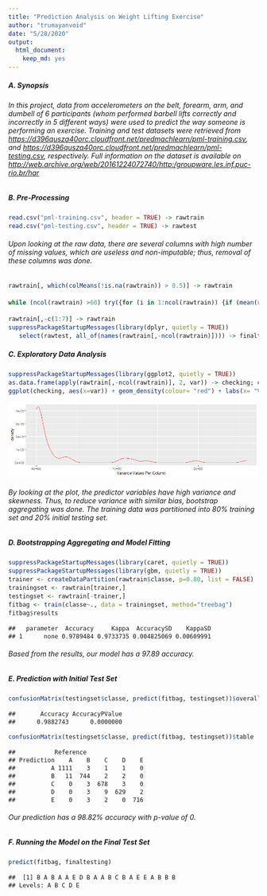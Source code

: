 ```yaml
---
title: "Prediction Analysis on Weight Lifting Exercise"
author: "trumayanvoid"
date: "5/28/2020"
output: 
  html_document: 
    keep_md: yes
---
```



##### **A. Synopsis**
###### In this project, data from accelerometers on the belt, forearm, arm, and dumbell of 6 participants (whom performed barbell lifts correctly and incorrectly in 5 different ways) were used to predict the way someone is performing an exercise. Training and test datasets were retrieved from https://d396qusza40orc.cloudfront.net/predmachlearn/pml-training.csv, and https://d396qusza40orc.cloudfront.net/predmachlearn/pml-testing.csv, respectively. Full information on the dataset is available on http://web.archive.org/web/20161224072740/http:/groupware.les.inf.puc-rio.br/har

##### **B. Pre-Processing**

```r
read.csv("pml-training.csv", header = TRUE) -> rawtrain
read.csv("pml-testing.csv", header = TRUE) -> rawtest
```

###### Upon looking at the raw data, there are several columns with high number of missing values, which are useless and non-imputable; thus, removal of these columns was done.

```r
rawtrain[, which(colMeans(!is.na(rawtrain)) > 0.5)] -> rawtrain

while (ncol(rawtrain) >60) try({for (i in 1:ncol(rawtrain)) {if (mean(rawtrain[,i] %in% "") > 0.5) {rawtrain[,-i] -> rawtrain}}}, silent = TRUE)  

rawtrain[,-c(1:7)] -> rawtrain
suppressPackageStartupMessages(library(dplyr, quietly = TRUE))
   select(rawtest, all_of(names(rawtrain[,-ncol(rawtrain)]))) -> finaltesting
```

##### **C. Exploratory Data Analysis**

```r
suppressPackageStartupMessages(library(ggplot2, quietly = TRUE))
as.data.frame(apply(rawtrain[,-ncol(rawtrain)], 2, var)) -> checking; colnames(checking) = "var"
ggplot(checking, aes(x=var)) + geom_density(colour= "red") + labs(x= "Variance Values Per Column")
```

![](MachineLearningProject_files/figure-html/unnamed-chunk-3-1.png)<!-- -->

###### By looking at the plot, the predictor variables have high variance and skewness. Thus, to reduce variance with similar bias, bootstrap aggregating was done. The training data was partitioned into 80% training set and 20% initial testing set.

##### **D. Bootstrapping Aggregating and Model Fitting**

```r
suppressPackageStartupMessages(library(caret, quietly = TRUE))
suppressPackageStartupMessages(library(gbm, quietly = TRUE))
trainer <- createDataPartition(rawtrain$classe, p=0.80, list = FALSE)
trainingset <- rawtrain[trainer,]
testingset <- rawtrain[-trainer,]
fitbag <- train(classe~., data = trainingset, method="treebag")
fitbag$results
```

```
##   parameter  Accuracy     Kappa  AccuracySD    KappaSD
## 1      none 0.9789484 0.9733735 0.004825069 0.00609991
```

###### Based from the results, our model has a 97.89 accuracy.
##### **E. Prediction with Initial Test Set**

```r
confusionMatrix(testingset$classe, predict(fitbag, testingset))$overall[c(1,6)]
```

```
##       Accuracy AccuracyPValue 
##      0.9882743      0.0000000
```

```r
confusionMatrix(testingset$classe, predict(fitbag, testingset))$table
```

```
##           Reference
## Prediction    A    B    C    D    E
##          A 1111    3    1    1    0
##          B   11  744    2    2    0
##          C    0    3  678    3    0
##          D    0    3    9  629    2
##          E    0    3    2    0  716
```

###### Our prediction has a 98.82% accuracy with p-value of 0. 

##### **F. Running the Model on the Final Test Set**

```r
predict(fitbag, finaltesting)
```

```
##  [1] B A B A A E D B A A B C B A E E A B B B
## Levels: A B C D E
```


